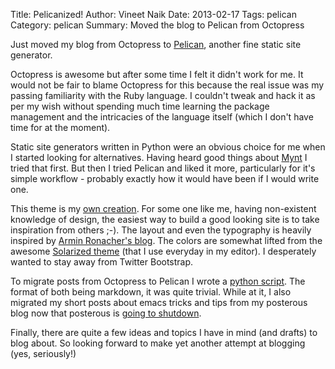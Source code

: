 Title: Pelicanized!
Author: Vineet Naik
Date: 2013-02-17
Tags: pelican
Category: pelican
Summary: Moved the blog to Pelican from Octopress


Just moved my blog from Octopress to
[Pelican](http://docs.getpelican.com/en/3.1.1/), another fine static
site generator.

Octopress is awesome but after some time I felt it didn't work for
me. It would not be fair to blame Octopress for this because the real
issue was my passing familiarity with the Ruby language. I couldn't
tweak and hack it as per my wish without spending much time learning
the package management and the intricacies of the language itself
(which I don't have time for at the moment).

Static site generators written in Python were an obvious choice for me
when I started looking for alternatives. Having heard good things
about [Mynt](http://mynt.mirroredwhite.com/) I tried that first. But
then I tried Pelican and liked it more, particularly for it's simple
workflow - probably exactly how it would have been if I would write
one.

This theme is my
[own creation](https://github.com/naiquevin/blog-src/tree/master/naiq). For
some one like me, having non-existent knowledge of design, the easiest
way to build a good looking site is to take inspiration from others
;-). The layout and even the typography is heavily inspired by
[Armin Ronacher's blog](http://lucumr.pocoo.org/). The colors are
somewhat lifted from the awesome
[Solarized theme](http://ethanschoonover.com/solarized) (that I use
everyday in my editor). I desperately wanted to stay away from Twitter
Bootstrap.

To migrate posts from Octopress to Pelican I wrote a
[python script](https://gist.github.com/naiquevin/4972374). The format
of both being markdown, it was quite trivial. While at it, I also
migrated my short posts about emacs tricks and tips from my posterous
blog now that posterous is
[going to shutdown](http://blog.posterous.com/thanks-from-posterous).

Finally, there are quite a few ideas and topics I have in mind (and
drafts) to blog about. So looking forward to make yet another attempt
at blogging (yes, seriously!)

